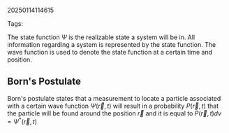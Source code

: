 20250114114615

Tags: 

The state function $Ψ$ is the realizable state a system will be in. All information regarding a system is represented by the state function. The wave function is used to denote the state function at a certain time and position. 

## Born's Postulate
Born's postulate states that a measurement to locate a particle associated with a certain wave function $Ψ(\vec{r}, t)$ will result in a probability $P(\vec{r}, t)$ that the particle will be found around the position $\vec{r}$ and it is equal to $P(\vec{r}, t)dv = Ψ^{*}(\vec{r}, t)$

